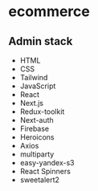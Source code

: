 # ecommerce

## Admin stack

- HTML
- CSS
- Tailwind
- JavaScript
- React
- Next.js
- Redux-toolkit
- Next-auth
- Firebase
- Heroicons
- Axios
- multiparty
- easy-yandex-s3
- React Spinners
- sweetalert2
